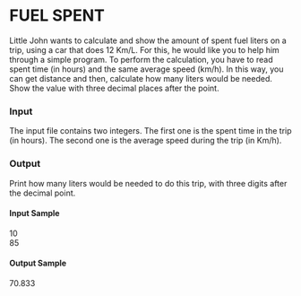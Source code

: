 # FUEL SPENT
Little John wants to calculate and show the amount of spent fuel liters on a trip, using a car that does 12 Km/L. For this, he would like you to help him through a simple program. To perform the calculation, you have to read spent time (in hours) and the same average speed (km/h). In this way, you can get distance and then, calculate how many liters would be needed. Show the value with three decimal places after the point.
### Input
The input file contains two integers. The first one is the spent time in the trip (in hours). The second one is the average speed during the trip (in Km/h).
### Output
Print how many liters would be needed to do this trip, with three digits after the decimal point.
#### Input Sample
10  
85
#### Output Sample
70.833